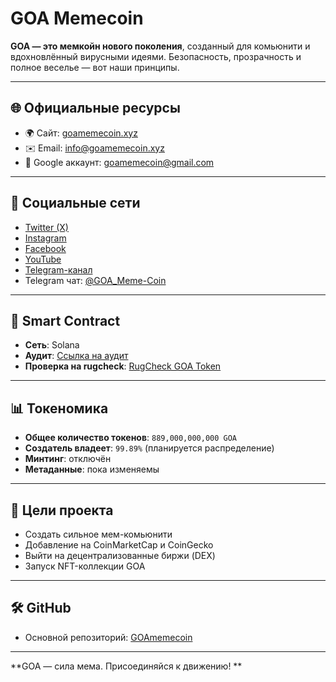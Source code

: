 # GOA Memecoin

**GOA — это мемкойн нового поколения**, созданный для комьюнити и вдохновлённый вирусными идеями. Безопасность, прозрачность и полное веселье — вот наши принципы.

---

## 🌐 Официальные ресурсы

- 🌍 Сайт: [goamemecoin.xyz](https://goamemecoin.xyz)
- ✉️ Email: info@goamemecoin.xyz
- 📩 Google аккаунт: goamemecoin@gmail.com

---

## 📱 Социальные сети

- [Twitter (X)](https://x.com/GOA_memecoin)
- [Instagram](https://www.instagram.com/goa_memecoin)
- [Facebook](https://www.facebook.com/goa_memecoin)
- [YouTube](https://www.youtube.com/@GOA_memecoin)
- [Telegram-канал](https://t.me/GOA_memecoin)
- Telegram чат: [@GOA_Meme-Coin](https://t.me/GOA_Meme-Coin)

---

## 🧠 Smart Contract

- **Сеть**: Solana
- **Аудит**: [Ссылка на аудит](https://github.com/GOAmemecoin/GOA-audit)
- **Проверка на rugcheck**: [RugCheck GOA Token](https://rugcheck.xyz/tokens/EGPA8sfeeKXStx1h3jVoheyMKbkcmtXKgGbPdetsXNK8)

---

## 📊 Токеномика

- **Общее количество токенов**: `889,000,000,000 GOA`
- **Создатель владеет**: `99.89%` (планируется распределение)
- **Минтинг**: отключён
- **Метаданные**: пока изменяемы

---

## 🎯 Цели проекта

- Создать сильное мем-комьюнити
- Добавление на CoinMarketCap и CoinGecko
- Выйти на децентрализованные биржи (DEX)
- Запуск NFT-коллекции GOA

---

## 🛠 GitHub

- Основной репозиторий: [GOAmemecoin](https://github.com/GOAmemecoin/www.goamemecoin.xyz)

---

**GOA — сила мема. Присоединяйся к движению! **
